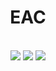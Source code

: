 <h1></h1>

<div align="center">
  <h1>EAC</h1>
</div>

<!-- README.md by Holia -->

<div align="center">
  <br>
  <img src="https://img.shields.io/badge/EAC-beta0.1-red">
  <img src="https://img.shields.io/badge/licence-GPLv3-green">
  <img src="https://img.shields.io/badge/Discord-ef3NBraXQv-blue">
  <h1></h1>
</div>
